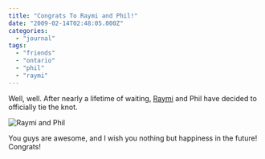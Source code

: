 ```yaml
---
title: "Congrats To Raymi and Phil!"
date: "2009-02-14T02:48:05.000Z"
categories: 
  - "journal"
tags: 
  - "friends"
  - "ontario"
  - "phil"
  - "raymi"
---
```


Well, well. After nearly a lifetime of waiting, [Raymi](http://www.raymitheminx.com) and Phil have decided to officially tie the knot.

![Raymi and Phil](http://farm3.static.flickr.com/2363/1787315080_bd16e805df.jpg?v=0)

You guys are awesome, and I wish you nothing but happiness in the future! Congrats!
